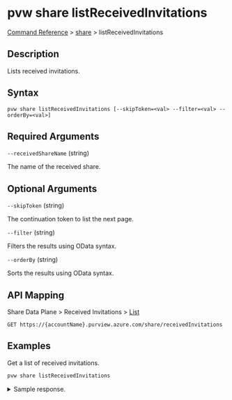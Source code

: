 # pvw share listReceivedInvitations

[Command Reference](../../../README.md#command-reference) > [share](./main.md) >  listReceivedInvitations

## Description

Lists received invitations.

## Syntax

```
pvw share listReceivedInvitations [--skipToken=<val> --filter=<val> --orderBy=<val>]
```

## Required Arguments

`--receivedShareName` (string)

The name of the received share.

## Optional Arguments

`--skipToken` (string)

The continuation token to list the next page.

`--filter` (string)

Filters the results using OData syntax.

`--orderBy` (string)

Sorts the results using OData syntax.

## API Mapping

Share Data Plane > Received Invitations > [List](https://docs.microsoft.com/en-us/rest/api/purview/sharedataplane/received-invitations/list)
```
GET https://{accountName}.purview.azure.com/share/receivedInvitations
```

## Examples

Get a list of received invitations.

```powershell
pvw share listReceivedInvitations
```


<details><summary>Sample response.</summary>
<p>

```json
{
   "value":[
      {
         "id":"/receivedInvitations/0acdde01-bdbd-49e1-b3d8-275d62b9b9bc",
         "invitationKind":"User",
         "name":"0acdde01-bdbd-49e1-b3d8-275d62b9b9bc",
         "properties":{
            "description":"This is a description.",
            "invitationStatus":"Pending",
            "location":"northeurope",
            "receiverEmail":"tarifat@microsoft.com",
            "receiverName":null,
            "receiverTenantName":null,
            "senderEmail":"tarifat@microsoft.com",
            "senderName":"Taygan Rifat",
            "senderTenantName":"Microsoft",
            "sentAt":"2022-09-02T13:38:29.3185176Z",
            "sentShareName":"NewShare",
            "shareKind":"InPlace",
            "targetEmail":"tarifat@microsoft.com"
         },
         "type":"receivedInvitations"
      }
   ]
}
```
</p>
</details>
